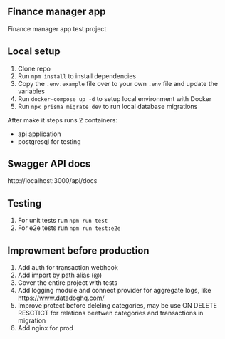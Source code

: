 ## Finance manager app

Finance manager app test project

## Local setup

1. Clone repo
2. Run `npm install` to install dependencies
3. Copy the `.env.example` file over to your own `.env` file and update the variables
4. Run `docker-compose up -d` to setup local environment with Docker
5. Run `npx prisma migrate dev` to run local database migrations

After make it steps runs 2 containers:

- api application
- postgresql for testing

## Swagger API docs

http://localhost:3000/api/docs

## Testing

1. For unit tests run `npm run test`
2. For e2e tests run `npm run test:e2e`

## Improwment before production

1. Add auth for transaction webhook
2. Add import by path alias (@)
3. Cover the entire project with tests
4. Add logging module and connect provider for aggregate logs, like https://www.datadoghq.com/ 
5. Improve protect before deleling categories, may be use ON DELETE RESCTICT for relations beetwen categories and transactions in migration
6. Add nginx for prod
